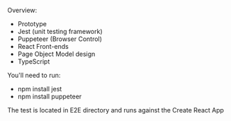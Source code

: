
Overview:
* Prototype
* Jest (unit testing framework) 
* Puppeteer (Browser Control) 
* React Front-ends
* Page Object Model design
* TypeScript

You'll need to run:

* npm install jest
* npm install puppeteer 

The test is located in E2E directory and runs against the Create React App
